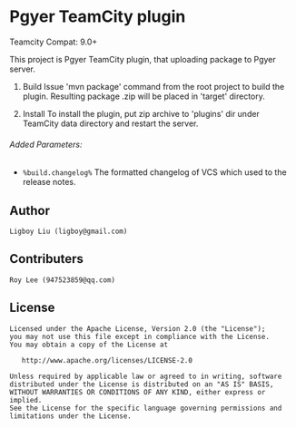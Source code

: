 Pgyer TeamCity plugin
==============
 Teamcity Compat: 9.0+

 This project is Pgyer TeamCity plugin, that uploading package to Pgyer server.

 1. Build
 Issue 'mvn package' command from the root project to build the plugin. Resulting package <artifactId>.zip will be placed in 'target' directory. 
 
 2. Install
 To install the plugin, put zip archive to 'plugins' dir under TeamCity data directory and restart the server.

###### Added Parameters:
  * `%build.changelog%`  The formatted changelog of VCS which used to the release notes.




## Author
    Ligboy Liu (ligboy@gmail.com)
## Contributers
    Roy Lee (947523859@qq.com)

## License

    Licensed under the Apache License, Version 2.0 (the "License");
    you may not use this file except in compliance with the License.
    You may obtain a copy of the License at

       http://www.apache.org/licenses/LICENSE-2.0

    Unless required by applicable law or agreed to in writing, software
    distributed under the License is distributed on an "AS IS" BASIS,
    WITHOUT WARRANTIES OR CONDITIONS OF ANY KIND, either express or implied.
    See the License for the specific language governing permissions and
    limitations under the License.
